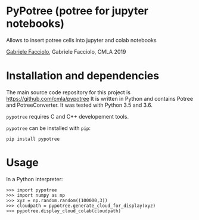 # PyPotree (potree for jupyter notebooks)

Allows to insert potree cells into jupyter and colab notebooks

[Gabriele Facciolo](mailto:gfacciol@gmail.com), Gabriele Facciolo, CMLA 2019

# Installation and dependencies

The main source code repository for this project is https://github.com/cmla/pypotree
It is written in Python and contains Potree and PotreeConverter. It was tested with Python 3.5 and 3.6.

`pypotree` requires C and C++ developement tools.

`pypotree` can be installed with `pip`:

    pip install pypotree

# Usage

In a Python interpreter:

    >>> import pypotree 
    >>> import numpy as np
    >>> xyz = np.random.random((100000,3))
    >>> cloudpath = pypotree.generate_cloud_for_display(xyz)
    >>> pypotree.display_cloud_colab(cloudpath)

